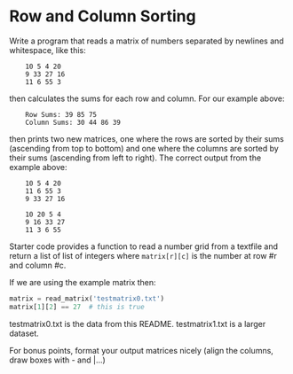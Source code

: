 Row and Column Sorting
========================

Write a program that reads a matrix of numbers separated by newlines and whitespace, like this:

		10 5 4 20
		9 33 27 16
		11 6 55 3

then calculates the sums for each row and column. For our example above:

		Row Sums: 39 85 75
		Column Sums: 30 44 86 39

then prints two new matrices, one where the rows are sorted by their sums (ascending from top to bottom) and one where the columns are sorted by their sums (ascending from left to right). The correct output from the example above:

		10 5 4 20
		11 6 55 3
		9 33 27 16
		
		10 20 5 4
		9 16 33 27
		11 3 6 55

Starter code provides a function to read a number grid from a textfile and 
return a list of list of integers where ```matrix[r][c]``` is the number at
row #r and column #c.

If we are using the example matrix then:

```python
matrix = read_matrix('testmatrix0.txt')
matrix[1][2] == 27  # this is true
```

testmatrix0.txt is the data from this README. testmatrix1.txt is a larger
dataset.

For bonus points, format your output matrices nicely (align the columns, draw boxes with - and |...)
